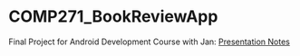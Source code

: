 # COMP271_BookReviewApp
Final Project for Android Development Course with Jan: 
[Presentation Notes](https://docs.google.com/presentation/d/1wOvvp0KtVflvJDaiN2p1oe-Qc6kSkcAFvKN_8vPaQBA/edit?usp=sharing)
